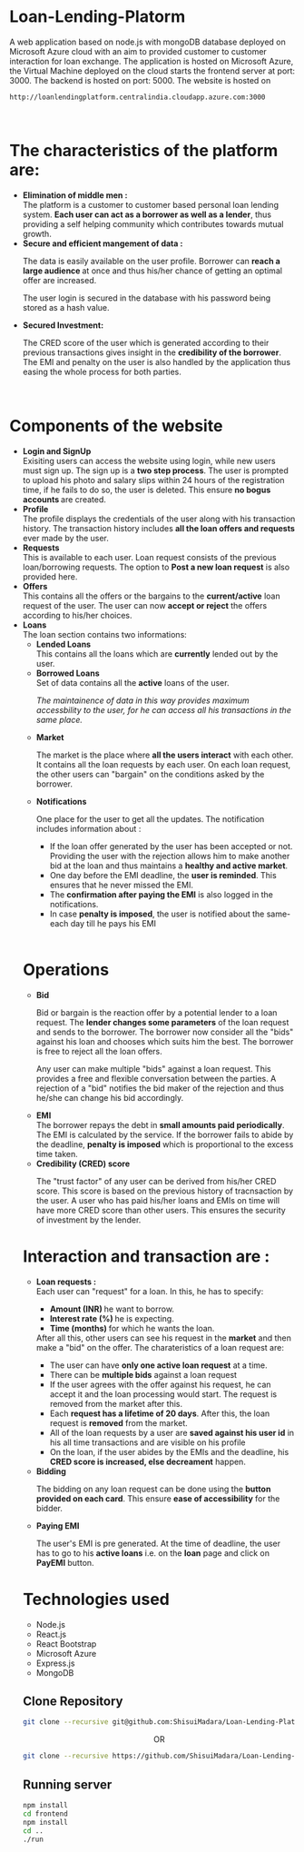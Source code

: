 # Loan-Lending-Platorm
A web application based on node.js with mongoDB database deployed on Microsoft Azure cloud with an aim to provided customer to customer interaction for loan exchange. The application is hosted on Microsoft Azure, the Virtual Machine deployed on the cloud starts the frontend server at port: 3000. The backend is hosted on port: 5000. The website is hosted on 
```
http://loanlendingplatform.centralindia.cloudapp.azure.com:3000
```

<br>
<h1>The characteristics of the platform are:</h1>
<ul>
  <li>
    <b>Elimination of middle men :</b>
    <br>
    The platform is a customer to customer based personal loan lending system. <b>Each user can act as a borrower as well as a lender</b>, thus providing a self helping community which contributes towards mutual growth.
  </li>
  <li>
    <b>Secure and efficient mangement of data :</b>
    <br>
    <p> The data is easily available on the user profile. Borrower can <b>reach a large audience </b>at once and thus his/her chance of getting an optimal offer are increased. </p>
    <p>The user login is secured in the database with his password being stored as a hash value. </p>
  </li>
  <li>
    <b>Secured Investment: </b>
    <br>
    <p>The CRED score of the user which is generated according to their previous transactions gives insight in the <b>credibility of the borrower</b>. The EMI and penalty on the user is also handled by the application thus easing the whole process for both parties.</p>
  </li>
  </ul>
  <br>
<h1>Components of the website</h1> 
<ul>
  <li>
    <b>Login and SignUp</b>
    <br>
     Exisiting users can access the website using login, while new users must sign up. The sign up is a <b>two step process</b>. The user is prompted to upload his photo and salary slips within 24 hours of the registration time, if he fails to do so, the user is deleted. This ensure <b>no bogus accounts </b>are created.
  </li>
  
  <li>
    <b>Profile </b>
    <br>
    The profile displays the credentials of the user along with his transaction history. The transaction history includes <b>all the loan offers and requests </b>ever made by the user.
  </li>
  <li>
    <b>Requests</b>
    <br>
    This is available to each user. Loan request consists of the previous loan/borrowing requests. The option to <b>Post a new loan request</b> is also provided here.
  </li>
  <li>
    <b>Offers</b>
    <br>
    This contains all the offers or the bargains to the <b>current/active</b> loan request of the user. The user can now <b>accept or reject</b> the offers according to his/her choices.
  </li>
  <li>
    <b>Loans</b>
    <br>
    The loan section contains two informations:
    <ul>
      <li>
        <b>Lended Loans</b>
          <br>
        This contains all the loans which are <b>currently</b> lended out by the user. 
      </li>
      <li>
        <b>Borrowed Loans</b>
        <br>
        Set of data contains all the <b>active</b> loans of the user.
     
   <em>The maintainence of data in this way provides maximum accessbility to the user, for he can access all his transactions in the same place.</em>
      </li>
    
  <li>
    <b>Market </b>
    <br>
    <p> The market is the place where <b>all the users interact</b> with each other. It contains all the loan requests by each user. On each loan request, the other users can "bargain" on the conditions asked by the borrower. </p>
  </li>
      
  <li>
    <b>Notifications</b>
    <br>
    <p>One place for the user to get all the updates. The notification includes information about :
      <ul>
        <li>If the loan offer generated by the user has been accepted or not. Providing the user with the rejection allows him to make another bid at the loan and thus maintains a <b>healthy and active market</b>.</li>
        <li>One day before the EMI deadline, the <b>user is reminded</b>. This ensures that he never missed the EMI. </li>
        <li>The <b>confirmation after paying the EMI</b> is also logged in the notifications.</li>
        <li>In case <b>penalty is imposed</b>, the user is notified about the same- each day till he pays his EMI</li>
    </ul>
    
  </ul>
  <br>
  <h1>Operations </h1>
  <ul>
    <li>
      <b>Bid </b>
      <p>Bid or bargain is the reaction offer by a potential lender to a loan request. The <b>lender changes some parameters</b> of the loan request and sends to the borrower. The borrower now consider all the "bids" against his loan and chooses which suits him the best. The borrower is free to reject all the loan offers. </p>
      <p>Any user can make multiple "bids" against a loan request. This provides a free and flexible conversation between the parties. A rejection of a "bid" notifies the bid maker of the rejection and thus he/she can change his bid accordingly. </p>
    </li>
    <li>
    <b> EMI </b>
    <br>
      The borrower repays the debt in <b>small amounts paid periodically</b>. The EMI is calculated by the service. If the borrower fails to abide by the deadline, <b>penalty is imposed</b> which is proportional to the excess time taken.
    </li>
    <li>
      <b> Credibility (CRED) score </b>
      <br>
      <p>The "trust factor" of any user can be derived from his/her CRED score. This score is based on the previous history of tracnsaction by the user. A user who has paid his/her loans and EMIs on time will have more CRED score than other users. This ensures the security of investment by the lender.</p>
  </li>
  </ul>
    
<h1>Interaction and transaction are :</h1>
<ul>
  <li><b>Loan requests : </b></li>
    Each user can "request" for a loan. In this, he has to specify: 
    <ul>
      <li><b>Amount (INR) </b> he want to borrow.</li>
      <li><b>Interest rate (%) </b> he is expecting. </li>
      <li><b>Time (months) </b> for which he wants the loan. </li>
        </ul>
  After all this, other users can see his request in the <b>market</b> and then make a "bid" on the offer. 
  The charateristics of a loan request are:
  <ul>
    <li>The user can have <b>only one active loan request</b> at a time. </li>
    <li>There can be <b>multiple bids</b> against a loan request</li>
    <li>If the user agrees with the offer against his request, he can accept it and the loan processing would start. The request is removed from the market after this. </li>
    <li>Each <b>request has a lifetime of 20 days</b>. After this, the loan request is <b>removed</b> from the market.</li>
    <li>All of the loan requests by a user are <b>saved against his user id</b> in his all time transactions and are visible on his profile</li>
    <li>On the loan, if the user abides by the EMIs and the deadline, his <b>CRED score is  increased, else decreament</b> happen.
      
  </ul>
  </li>
  
<li>
  <b>Bidding</b>
  </li>
<p>
  The bidding on any loan request can be done using the <b>button provided on each card</b>. This ensure <b>ease of accessibility</b> for the bidder.
  </p>
  </li>
  
  <li><b>Paying EMI</b></li>
  <p>
    The user's EMI is pre generated. At the time of deadline, the user has to go to his <b>active loans</b> i.e. on the <b>loan</b> page and click on <b>PayEMI</b> button.
  </p>
  </li>
  </ul>

<h1>Technologies used</h1>
<ul>
  <li>Node.js</li>
  <li>React.js</li>
  <li>React Bootstrap</li>
  <li>Microsoft Azure</li>
  <li>Express.js</li>
  <li>MongoDB</li>
 </ul>
 
    
## Clone Repository 
```sh
git clone --recursive git@github.com:ShisuiMadara/Loan-Lending-Platorm.git
```

<p align="center">
  OR
 </p>

```sh 
git clone --recursive https://github.com/ShisuiMadara/Loan-Lending-Platorm.git
```

## Running server
```sh
npm install
cd frontend
npm install
cd ..
./run
```
